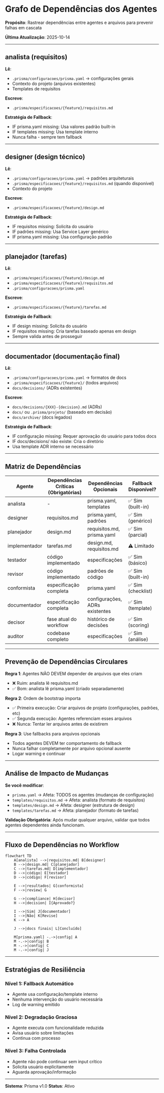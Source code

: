 # Grafo de Dependências dos Agentes

**Propósito**: Rastrear dependências entre agentes e arquivos para prevenir falhas em cascata

**Última Atualização**: 2025-10-14

---

## analista (requisitos)

**Lê**:

- `.prisma/configuracoes/prisma.yaml` → configurações gerais
- Contexto do projeto (arquivos existentes)
- Templates de requisitos

**Escreve**:

- `.prisma/especificacoes/{feature}/requisitos.md`

**Estratégia de Fallback**:

- IF prisma.yaml missing: Usa valores padrão built-in
- IF templates missing: Usa template interno
- Nunca falha - sempre tem fallback

---

## designer (design técnico)

**Lê**:

- `.prisma/configuracoes/prisma.yaml` → padrões arquiteturais
- `.prisma/especificacoes/{feature}/requisitos.md` (quando disponível)
- Contexto do projeto

**Escreve**:

- `.prisma/especificacoes/{feature}/design.md`

**Estratégia de Fallback**:

- IF requisitos missing: Solicita do usuário
- IF padrões missing: Usa Service Layer genérico
- IF prisma.yaml missing: Usa configuração padrão

---

## planejador (tarefas)

**Lê**:

- `.prisma/especificacoes/{feature}/design.md`
- `.prisma/especificacoes/{feature}/requisitos.md`
- `.prisma/configuracoes/prisma.yaml`

**Escreve**:

- `.prisma/especificacoes/{feature}/tarefas.md`

**Estratégia de Fallback**:

- IF design missing: Solicita do usuário
- IF requisitos missing: Cria tarefas baseado apenas em design
- Sempre valida antes de prosseguir

---

## documentador (documentação final)

**Lê**:

- `.prisma/configuracoes/prisma.yaml` → formatos de docs
- `.prisma/especificacoes/{feature}/` (todos arquivos)
- `docs/decisions/` (ADRs existentes)

**Escreve**:

- `docs/decisions/{XXX}-{decision}.md` (ADRs)
- `docs/` ou `.prisma/projeto/` (baseado em decisão)
- `docs/archive/` (docs legados)

**Estratégia de Fallback**:

- IF configuração missing: Requer aprovação do usuário para todos docs
- IF docs/decisions/ não existe: Cria o diretório
- Usa template ADR interno se necessário

---

## Matriz de Dependências

| Agente        | Dependências Críticas (Obrigatórias) | Dependências Opcionais          | Fallback Disponível? |
| ------------- | ------------------------------------ | ------------------------------- | -------------------- |
| analista      | -                                    | prisma.yaml, templates          | ✅ Sim (built-in)    |
| designer      | requisitos.md                        | prisma.yaml, padrões            | ✅ Sim (genérico)    |
| planejador    | design.md                            | requisitos.md, prisma.yaml      | ✅ Sim (parcial)     |
| implementador | tarefas.md                           | design.md, requisitos.md        | ⚠️ Limitado          |
| testador      | código implementado                  | especificações                  | ✅ Sim (básico)      |
| revisor       | código implementado                  | padrões de código               | ✅ Sim (built-in)    |
| conformista   | especificação completa               | prisma.yaml                     | ✅ Sim (checklist)   |
| documentador  | especificação completa               | configurações, ADRs existentes  | ✅ Sim (template)    |
| decisor       | fase atual do workflow               | histórico de decisões           | ✅ Sim (scoring)     |
| auditor       | codebase completo                    | especificações                  | ✅ Sim (análise)     |

---

## Prevenção de Dependências Circulares

**Regra 1**: Agentes NÃO DEVEM depender de arquivos que eles criam

- ❌ Ruim: analista lê requisitos.md
- ✅ Bom: analista lê prisma.yaml (criado separadamente)

**Regra 2**: Ordem de bootstrap importa

- ✅ Primeira execução: Criar arquivos de projeto (configurações, padrões, etc)
- ✅ Segunda execução: Agentes referenciam esses arquivos
- ❌ Nunca: Tentar ler arquivos antes de existirem

**Regra 3**: Use fallbacks para arquivos opcionais

- Todos agentes DEVEM ter comportamento de fallback
- Nunca falhar completamente por arquivo opcional ausente
- Logar warning e continuar

---

## Análise de Impacto de Mudanças

**Se você modificar**:

- `prisma.yaml` → Afeta: TODOS os agentes (mudanças de configuração)
- `templates/requisitos.md` → Afeta: analista (formato de requisitos)
- `templates/design.md` → Afeta: designer (estrutura de design)
- `templates/tarefas.md` → Afeta: planejador (formato de tarefas)

**Validação Obrigatória**: Após mudar qualquer arquivo, validar que todos agentes dependentes ainda funcionam.

---

## Fluxo de Dependências no Workflow

```mermaid
flowchart TD
    A[analista] -->|requisitos.md| B[designer]
    B -->|design.md| C[planejador]
    C -->|tarefas.md| D[implementador]
    D -->|código| E[testador]
    D -->|código| F[revisor]

    E -->|resultados| G[conformista]
    F -->|review| G

    G -->|compliance| H[decisor]
    H -->|decision| I{Aprovado?}

    I -->|Sim| J[documentador]
    I -->|Não| K[Revise]
    K --> A

    J -->|docs finais| L[Concluído]

    M[prisma.yaml] -.->|config| A
    M -.->|config| B
    M -.->|config| C
    M -.->|config| J
```

---

## Estratégias de Resiliência

### Nível 1: Fallback Automático
- Agente usa configuração/template interno
- Nenhuma intervenção do usuário necessária
- Log de warning emitido

### Nível 2: Degradação Graciosa
- Agente executa com funcionalidade reduzida
- Avisa usuário sobre limitações
- Continua com processo

### Nível 3: Falha Controlada
- Agente não pode continuar sem input crítico
- Solicita usuário explicitamente
- Aguarda aprovação/informação

---

**Sistema**: Prisma v1.0
**Status**: Ativo
